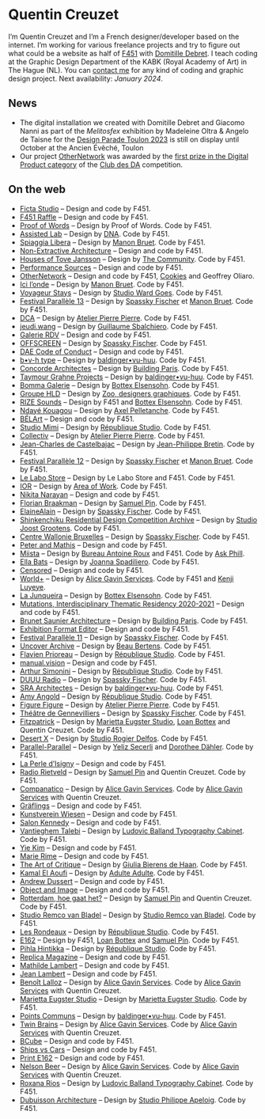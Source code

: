 # Quentin Creuzet

I’m Quentin Creuzet and I’m a French designer/developer based on the internet. I’m working for various freelance projects and try to figure out what could be a website as half of [F451](https://f451.faith) with [Domitille Debret](http://domitilledebret.net). I teach coding at the Graphic Design Department of the KABK (Royal Academy of Art) in The Hague (NL).
You can [contact me](mailto:quentin@f451.faith) for any kind of coding and graphic design project. Next availability: _January 2024_.

## News

- The digital installation we created with Domitille Debret and Giacomo Nanni as part of the *Melitosfex* exhibition by Madeleine Oltra & Angelo de Taisne for the [Design Parade Toulon 2023](https://villanoailles.com/festivals/design-parade-toulon-7e-festival-international-d-architecture-d-interieur/melitosfex-madeleine-oltra-angelo-de-taisne) is still on display until October at the Ancien Évêché, Toulon
- Our project [OtherNetwork](https://othernetwork.io) was awarded by the [first prize in the Digital Product category](https://services.leclubdesda.org/storage/files/c13bdbb3-9426-45d6-a237-b7101e655962/CDA54_palmares_digital_produits.pdf) of the [Club des DA](https://leclubdesda.org) competition.

## On the web

- [Ficta Studio](https://studioficta.com) – Design and code by F451.
- [F451 Raffle](https://f451.faith) – Design and code by F451.
- [Proof of Words](https://proof-of-words.com) – Design by Proof of Words. Code by F451.
- [Assisted Lab](https://assistedlab.ch) – Design by [DNA](https://dna.work). Code by F451.
- [Spiaggia Libera](https://spiaggia-libera.com) – Design by [Manon Bruet](https://www.instagram.com/manon_bruet). Code by F451.
- [Non-Extractive Architecture](https://directory.nonextractivearchitecture.org) – Design and code by F451.
- [Houses of Tove Jansson](https://housesoftovejansson.com) – Design by [The Community](https://thecommunity.io). Code by F451.
- [Performance Sources](https://performancesources.com) – Design and code by F451.
- [OtherNetwork](https://othernetwork.io) – Design and code by F451, [Cookies](https://cookies.lol) and Geoffrey Oliaro.
- [Ici l’onde](https://icilonde.io) – Design by [Manon Bruet](https://www.instagram.com/manon_bruet). Code by F451.
- [Voyageur Stays](https://voyageurstays.com) – Design by [Studio Ward Goes](https://wardgoes.com). Code by F451.
- [Festival Parallèle 13](https://festival13.plateformeparallele.com) – Design by [Spassky Fischer](http://spassky-fischer.fr) et [Manon Bruet](https://www.instagram.com/manon_bruet). Code by F451.
- [DCA](https://dca-art.com) – Design by [Atelier Pierre Pierre](http://pierre-pierre.com). Code by F451.
- [jeudi.wang](https://jeudi.wang) – Design by [Guillaume Sbalchiero](https://www.guillaume-sbalchiero.com). Code by F451.
- [Galerie RDV](https://galerierdv.com) – Design and code by F451.
- [OFFSCREEN](https://offscreenparis.com) – Design by [Spassky Fischer](http://spassky-fischer.fr). Code by F451.
- [DAE Code of Conduct](https://codeofconduct.designacademy.nl) – Design and code by F451.
- [b•v-h type](https://bvhtype.com) – Design by [baldinger•vu-huu](http://www.baldingervuhuu.com). Code by F451.
- [Concorde Architectes](https://concorde-a-u.com) – Design by [Building Paris](http://buildingparis.fr). Code by F451.
- [Taymour Grahne Projects](https://taymourgrahne.com) – Design by [baldinger•vu-huu](http://www.baldingervuhuu.com). Code by F451.
- [Bomma Galerie](https://bomma.fr/) – Design by [Bottex Elsensohn](https://bottexelsensohn.com). Code by F451.
- [Groupe HLD](https://groupehld.com) – Design by [Zoo, designers graphiques](https://z-o-o.fr). Code by F451.
- [RIZE Sounds](https://rize.cool) – Design by F451 and [Bottex Elsensohn](https://bottexelsensohn.com). Code by F451.
- [Ndayé Kouagou](https://youngblackromantics.com) – Design by [Axel Pelletanche](https://axelpelletanche.com). Code by F451.
- [BÉLArt](https://bel.art) – Design and code by F451.
- [Studio Mimi](https://studio-mimi.com) – Design by [République Studio](https://www.republique.studio). Code by F451.
- [Collectiv](https://collectiv.paris) – Design by [Atelier Pierre Pierre](http://pierre-pierre.com). Code by F451.
- [Jean-Charles de Castelbajac](https://jeancharlesdecastelbajac.com) – Design by [Jean-Philippe Bretin](https://jeanphilippebretin.fr). Code by F451.
- [Festival Parallèle 12](https://festival12.plateformeparallele.com) – Design by [Spassky Fischer](http://spassky-fischer.fr) et [Manon Bruet](https://www.instagram.com/manon_bruet). Code by F451.
- [Le Labo Store](https://lelabostore.com) – Design by Le Labo Store and F451. Code by F451.
- [IOR](https://i-o-r.online) – Design by [Area of Work](https://area-of.work). Code by F451.
- [Nikita Narayan](https://nikita-narayan.com) – Design and code by F451.
- [Florian Braakman](https://florianbraakman.nl) – Design by [Samuel Pin](http://samuelpin.fr). Code by F451.
- [ElaineAlain](https://elainealain.fr) – Design by [Spassky Fischer](http://spassky-fischer.fr). Code by F451.
- [Shinkenchiku Residential Design Competition Archive](https://callforlostentries.com) – Design by [Studio Joost Grootens](https://www.joostgrootens.nl). Code by F451.
- [Centre Wallonie Bruxelles](https://cwb.fr) – Design by [Spassky Fischer](http://spassky-fischer.fr). Code by F451.
- [Peter and Mathis](https://peterandmathis.net) – Design and code by F451.
- [Miista](https://www.miista.com) – Design by [Bureau Antoine Roux](https://bureauantoineroux.com) and F451. Code by [Ask Phill](https://www.askphill.com).
- [Ella Bats](https://ella-bats.com) – Design by [Joanna Spadiliero](https://joanna-spadiliero.com). Code by F451.
- [Censored](https://censoredmagazine.fr) – Design and code by F451.
- [World+](https://worldplus.fr) – Design by [Alice Gavin Services](http://alicegavin.xyz). Code by F451 and [Kenji Luyeye](https://kenjiluyeye.com).
- [La Junqueira](https://lajunqueira.org) – Design by [Bottex Elsensohn](https://bottexelsensohn.com). Code by F451.
- [Mutations, Interdisciplinary Thematic Residency 2020-2021](http://www.mutationen.akademie-solitude.de) – Design and code by F451.
- [Brunet Saunier Architecture](https://brunet-saunier.com) – Design by [Building Paris](http://buildingparis.fr). Code by F451.
- [Exhibition Format Editor](http://exhibition-format-editor.v-a-c.org) – Design and code by F451.
- [Festival Parallèle 11](https://festival11.plateformeparallele.com) – Design by [Spassky Fischer](http://spassky-fischer.fr). Code by F451.
- [Uncover Archive](https://uncoverarchive.com) – Design by [Beau Bertens](http://beaubertens.nl). Code by F451.
- [Flavien Prioreau](https://flavienprioreau.com) – Design by [République Studio](https://www.republique.studio). Code by F451.
- [manual.vision](https://manual.vision) – Design and code by F451.
- [Arthur Simonini](https://arthursimonini.com) – Design by [République Studio](https://www.republique.studio). Code by F451.
- [DUUU Radio](https://duuuradio.fr) – Design by [Spassky Fischer](http://spassky-fischer.fr). Code by F451.
- [SRA Architectes](https://sra-architectes.com) – Design by [baldinger•vu-huu](http://www.baldingervuhuu.com). Code by F451.
- [Amy Angold](https://amyangold.com) – Design by [République Studio](https://www.republique.studio). Code by F451.
- [Figure Figure](https://figurefigure.fr) – Design by [Atelier Pierre Pierre](http://pierre-pierre.com). Code by F451.
- [Théâtre de Gennevilliers](https://theatredegennevilliers.fr) – Design by [Spassky Fischer](http://spassky-fischer.fr). Code by F451.
- [Fitzpatrick](https://fitzpatrick.gallery) – Design by [Marietta Eugster Studio](https://mariettaeugster.com), [Loan Bottex](https://loanbottex.tumblr.com) and Quentin Creuzet. Code by F451.
- [Desert X](https://desertx.org) – Design by [Studio Rogier Delfos](https://rogierdelfos.net). Code by F451.
- [Parallel-Parallel](https://parallel-parallel.com) – Design by [Yeliz Secerli](http://yelizsecerli.com) and [Dorothee Dähler](https://dorotheedaehler.ch). Code by F451.
- [La Perle d’Isigny](https://laperledisigny.fr) – Design and code by F451.
- [Radio Rietveld](https://radio.rietveldacademie.nl) – Design by [Samuel Pin](http://samuelpin.fr) and Quentin Creuzet. Code by F451.
- [Companatico](https://companatico.com) – Design by [Alice Gavin Services](http://alicegavin.xyz). Code by [Alice Gavin Services](http://alicegavin.xyz) with Quentin Creuzet.
- [Gräflings](https://grafling.org) – Design and code by F451.
- [Kunstverein Wiesen](http://kunstverein-wiesen.de) – Design and code by F451.
- [Salon Kennedy](http://salonkennedy.de) – Design and code by F451.
- [Vantieghem Talebi](https://vantieghemtalebi.com) – Design by [Ludovic Balland Typography Cabinet](http://ludovic-balland.com). Code by F451.
- [Yie Kim](https://yiekim.com) – Design and code by F451.
- [Marie Rime](https://marierime.com) – Design and code by F451.
- [The Art of Critique](https://theartofcritique.rietveldacademie.nl) – Design by [Giulia Bierens de Haan](https://www.giuliabierensdehaan.com). Code by F451.
- [Kamal El Aoufi](https://kamalelaoufi.com) – Design by [Adulte Adulte](http://www.adulte-adulte.fr). Code by F451.
- [Andrew Dussert](http://andrewdussert.com) – Design and code by F451.
- [Object and Image](https://object-image.com) – Design and code by F451.
- [Rotterdam, hoe gaat het?](https://rotterdamhoegaathet.nl) – Design by [Samuel Pin](http://samuelpin.fr) and Quentin Creuzet. Code by F451.
- [Studio Remco van Bladel](https://remcovanbladel.nl) – Design by [Studio Remco van Bladel](https://remcovanbladel.nl). Code by F451.
- [Les Rondeaux](https://lesrondeaux.fr) – Design by [République Studio](https://www.republique.studio). Code by F451.
- [E162](http://e162.eu) – Design by F451, [Loan Bottex](https://loanbottex.tumblr.com) and [Samuel Pin](http://samuelpin.fr). Code by F451.
- [Pihla Hintikka](https://pihlahintikka.com) – Design by [République Studio](https://www.republique.studio). Code by F451.
- [Replica Magazine](http://replica-magazine.com) – Design and code by F451.
- [Mathilde Lambert](http://mathildelambert.com) – Design and code by F451.
- [Jean Lambert](http://www.jeanlambert.com) – Design and code by F451.
- [Benoît Lalloz](https://benoitlalloz.com) – Design by [Alice Gavin Services](http://alicegavin.xyz). Code by [Alice Gavin Services](http://alicegavin.xyz) with Quentin Creuzet.
- [Marietta Eugster Studio](https://mariettaeugster.com) – Design by [Marietta Eugster Studio](https://mariettaeugster.com). Code by F451.
- [Points Communs](https://points-communs.com) – Design by [baldinger•vu-huu](http://www.baldingervuhuu.com). Code by F451.
- [Twin Brains](https://twinbrainsfilms.com) – Design by [Alice Gavin Services](http://alicegavin.xyz). Code by [Alice Gavin Services](http://alicegavin.xyz) with Quentin Creuzet.
- [BCube](https://bcube.fr) – Design and code by F451.
- [Ships vs Cars](http://www.shipsvscars.info) – Design and code by F451.
- [Print E162](http://print.e162.eu) – Design and code by F451.
- [Nelson Beer](http://nelsonbeer.net) – Design by [Alice Gavin Services](http://alicegavin.xyz). Code by [Alice Gavin Services](http://alicegavin.xyz) with Quentin Creuzet.
- [Roxana Rios](https://roxana-rios.com) – Design by [Ludovic Balland Typography Cabinet](http://ludovic-balland.com). Code by F451.
- [Dubuisson Architecture](http://dubuisson-architecture.com) – Design by [Studio Philippe Apeloig](http://apeloig.com). Code by F451.

